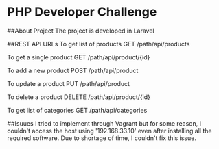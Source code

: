 PHP Developer Challenge
==============================

##About Project
The project is developed in Laravel

##REST API URLs
To get list of products
GET /path/api/products

To get a single product
GET /path/api/product/{id}

To add a new product
POST /path/api/product

To update a product
PUT /path/api/product

To delete a product
DELETE /path/api/product/{id}

To get list of categories
GET /path/api/categories

##Isuues
I tried to implement through Vagrant but for some reason, I couldn't access the host using '192.168.33.10' even after installing all the required software. Due to shortage of time, I couldn't fix this issue.